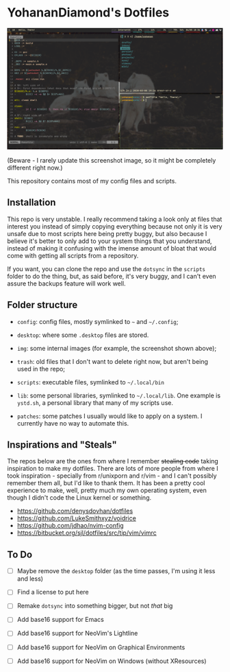 # YohananDiamond's Dotfiles

![A screenshot of my desktop](img/screenshot.png)

(Beware - I rarely update this screenshot image, so it might be
completely different right now.)

This repository contains most of my config files and scripts.

## Installation

This repo is very unstable. I really recommend taking a look only at
files that interest you instead of simply copying everything because not
only it is very unsafe due to most scripts here being pretty buggy, but
also because I believe it's better to only add to your system things
that you understand, instead of making it confusing with the imense
amount of bloat that would come with getting all scripts from a
repository.

If you want, you can clone the repo and use the `dotsync` in the
`scripts` folder to do the thing, but, as said before, it's very buggy,
and I can't even assure the backups feature will work well.

## Folder structure

* `config`: config files, mostly symlinked to `~` and `~/.config`;

* `desktop`: where some `.desktop` files are stored.

* `img`: some internal images (for example, the screenshot shown above);

* `trash`: old files that I don't want to delete right now, but aren't
  being used in the repo;

* `scripts`: executable files, symlinked to `~/.local/bin`

* `lib`: some personal libraries, symlinked to `~/.local/lib`. One
  example is `ystd.sh`, a personal library that many of my scripts use.

* `patches`: some patches I usually would like to apply on a system. I
  currently have no way to automate this.

## Inspirations and "Steals"

The repos below are the ones from where I remember ~~stealing code~~
taking inspiration to make my dotfiles. There are lots of more people
from where I took inspiration - specially from r/unixporn and r/vim -
and I can't possibly remember them all, but I'd like to thank them. It
has been a pretty cool experience to make, well, pretty much my own
operating system, even though I didn't code the Linux kernel or
something.

* https://github.com/denysdovhan/dotfiles
* https://github.com/LukeSmithxyz/voidrice
* https://github.com/jdhao/nvim-config
* https://bitbucket.org/sjl/dotfiles/src/tip/vim/vimrc

## To Do

* [ ] Maybe remove the `desktop` folder (as the time passes, I'm using it
  less and less)

* [ ] Find a license to put here

* [ ] Remake `dotsync` into something bigger, but not _that_ big

* [ ] Add base16 support for Emacs

* [ ] Add base16 support for NeoVim's Lightline

* [ ] Add base16 support for NeoVim on Graphical Environments

* [ ] Add base16 support for NeoVim on Windows (without XResources)

